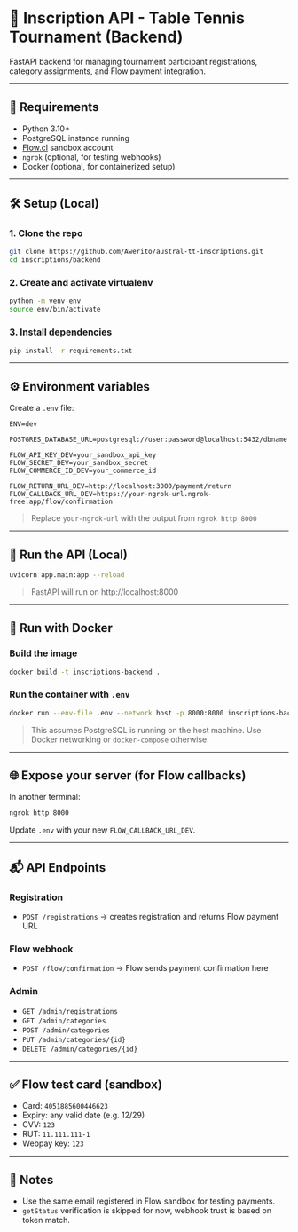 # 🏓 Inscription API - Table Tennis Tournament (Backend)

FastAPI backend for managing tournament participant registrations, category
assignments, and Flow payment integration.

---

## 🚀 Requirements

- Python 3.10+
- PostgreSQL instance running
- [Flow.cl](https://sandbox.flow.cl) sandbox account
- `ngrok` (optional, for testing webhooks)
- Docker (optional, for containerized setup)

---

## 🛠️ Setup (Local)

### 1. Clone the repo

```bash
git clone https://github.com/Awerito/austral-tt-inscriptions.git
cd inscriptions/backend
```

### 2. Create and activate virtualenv

```bash
python -m venv env
source env/bin/activate
```

### 3. Install dependencies

```bash
pip install -r requirements.txt
```

---

## ⚙️ Environment variables

Create a `.env` file:

```env
ENV=dev

POSTGRES_DATABASE_URL=postgresql://user:password@localhost:5432/dbname

FLOW_API_KEY_DEV=your_sandbox_api_key
FLOW_SECRET_DEV=your_sandbox_secret
FLOW_COMMERCE_ID_DEV=your_commerce_id

FLOW_RETURN_URL_DEV=http://localhost:3000/payment/return
FLOW_CALLBACK_URL_DEV=https://your-ngrok-url.ngrok-free.app/flow/confirmation
```

> Replace `your-ngrok-url` with the output from `ngrok http 8000`

---

## 🧪 Run the API (Local)

```bash
uvicorn app.main:app --reload
```

> FastAPI will run on http://localhost:8000

---

## 🐳 Run with Docker

### Build the image

```bash
docker build -t inscriptions-backend .
```

### Run the container with `.env`

```bash
docker run --env-file .env --network host -p 8000:8000 inscriptions-backend
```

> This assumes PostgreSQL is running on the host machine. Use Docker networking
> or `docker-compose` otherwise.

---

## 🌐 Expose your server (for Flow callbacks)

In another terminal:

```bash
ngrok http 8000
```

Update `.env` with your new `FLOW_CALLBACK_URL_DEV`.

---

## 📬 API Endpoints

### Registration

- `POST /registrations` → creates registration and returns Flow payment URL

### Flow webhook

- `POST /flow/confirmation` → Flow sends payment confirmation here

### Admin

- `GET /admin/registrations`
- `GET /admin/categories`
- `POST /admin/categories`
- `PUT /admin/categories/{id}`
- `DELETE /admin/categories/{id}`

---

## ✅ Flow test card (sandbox)

- Card: `4051885600446623`
- Expiry: any valid date (e.g. 12/29)
- CVV: `123`
- RUT: `11.111.111-1`
- Webpay key: `123`

---

## 📌 Notes

- Use the same email registered in Flow sandbox for testing payments.
- `getStatus` verification is skipped for now, webhook trust is based on token
match.
